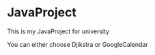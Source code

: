 # JavaProject
This is my JavaProject for university

You can either choose Djikstra or GoogleCalendar

